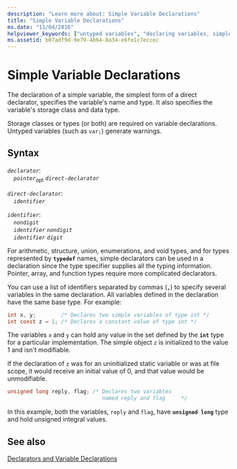 ```yaml
---
description: "Learn more about: Simple Variable Declarations"
title: "Simple Variable Declarations"
ms.date: "11/04/2016"
helpviewer_keywords: ["untyped variables", "declaring variables, simple"]
ms.assetid: b07adf9d-9e79-4b64-8a34-e6fe1c7eccec
---
```

# Simple Variable Declarations

The declaration of a simple variable, the simplest form of a direct declarator, specifies the variable's name and type. It also specifies the variable's storage class and data type.

Storage classes or types (or both) are required on variable declarations. Untyped variables (such as `var;`) generate warnings.

## Syntax

*`declarator`*:\
&emsp;*`pointer`*<sub>opt</sub> *`direct-declarator`*

*`direct-declarator`*:\
&emsp;*`identifier`*

*`identifier`*:\
&emsp;*`nondigit`*\
&emsp;*`identifier`* *`nondigit`*\
&emsp;*`identifier`* *`digit`*

For arithmetic, structure, union, enumerations, and void types, and for types represented by **`typedef`** names, simple declarators can be used in a declaration since the type specifier supplies all the typing information. Pointer, array, and function types require more complicated declarators.

You can use a list of identifiers separated by commas (**`,`**) to specify several variables in the same declaration. All variables defined in the declaration have the same base type. For example:

```C
int x, y;        /* Declares two simple variables of type int */
int const z = 1; /* Declares a constant value of type int */
```

The variables `x` and `y` can hold any value in the set defined by the **`int`** type for a particular implementation. The simple object `z` is initialized to the value 1 and isn't modifiable.

If the declaration of `z` was for an uninitialized static variable or was at file scope, it would receive an initial value of 0, and that value would be unmodifiable.

```C
unsigned long reply, flag; /* Declares two variables
                              named reply and flag     */
```

In this example, both the variables, `reply` and `flag`, have **`unsigned long`** type and hold unsigned integral values.

## See also

[Declarators and Variable Declarations](../c-language/declarators-and-variable-declarations.md)
